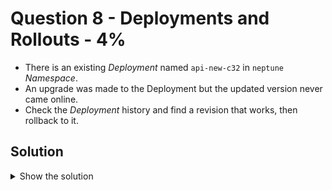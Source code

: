# Question 8 - Deployments and Rollouts - 4%

- There is an existing *Deployment* named `api-new-c32` in `neptune` *Namespace*.
- An upgrade was made to the Deployment but the updated version never came online.
- Check the *Deployment* history and find a revision that works, then rollback to it.

## Solution

<details>
  <summary>Show the solution</summary>

### List the Deployment

```shell
k -n neptune get deploy api-new-c32
NAME          READY   UP-TO-DATE   AVAILABLE   AGE
api-new-c32   0/3     1            0           71s
```

### List the Pods

```shell
NAME                           READY   STATUS             RESTARTS   AGE
api-new-c32-5957d59bcb-s4w72   0/1     ImagePullBackOff   0          2m14s
api-new-c32-6675746675-gs7p9   0/1     ImagePullBackOff   0          2m14s
api-new-c32-6dcc55d47d-bk2tq   0/1     ImagePullBackOff   0          2m14s
api-new-c32-c9cdb5f85-mgn2b    0/1     ImagePullBackOff   0          2m14s
```

### Check Deployment History

```shell
k -n neptune rollout history deployment/api-new-c32
deployment.apps/api-new-c32 
REVISION  CHANGE-CAUSE
1         <none>
2         kubectl set image deployment/api-new-c32 nginx=ngnix:1.26.2 --namespace=neptune --record=true
3         kubectl set image deployment/api-new-c32 nginx=ngnix:1.26.3 --namespace=neptune --record=true
4         kubectl set image deployment/api-new-c32 nginx=ngnix:1.26.4 --namespace=neptune --record=true
5         kubectl set image deployment/api-new-c32 nginx=ngnix:1.26.5 --namespace=neptune --record=true
```

### Rollback to Working Revision

```shell
k -n neptune rollout undo deployment/api-new-c32 --to-revision=1
deployment.apps/api-new-c32 rolled back
```

### Validate the Deployment

```shell
k -n neptune get deploy api-new-c32
NAME          READY   UP-TO-DATE   AVAILABLE   AGE
api-new-c32   3/3     3            3           8m46s
```

### Validate Pods in the Deployment

```shell
k -n neptune get pods
NAME                           READY   STATUS    RESTARTS   AGE
api-new-c32-79b499db9f-drjff   1/1     Running   0          103s
api-new-c32-79b499db9f-g9hgz   1/1     Running   0          105s
api-new-c32-79b499db9f-w4ml7   1/1     Running   0          97s
```

### Validate Deployment History (not necessary)

````shell
k -n neptune rollout history deployment/api-new-c32
deployment.apps/api-new-c32 
REVISION  CHANGE-CAUSE
2         kubectl set image deployment/api-new-c32 nginx=ngnix:1.26.2 --namespace=neptune --record=true
3         kubectl set image deployment/api-new-c32 nginx=ngnix:1.26.3 --namespace=neptune --record=true
4         kubectl set image deployment/api-new-c32 nginx=ngnix:1.26.4 --namespace=neptune --record=true
5         kubectl set image deployment/api-new-c32 nginx=ngnix:1.26.5 --namespace=neptune --record=true
6         <none>
````

## Resources

- [Update resources](https://kubernetes.io/docs/reference/kubectl/quick-reference/#updating-resources)

</details>
